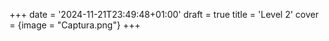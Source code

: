 +++
date = '2024-11-21T23:49:48+01:00'
draft = true
title = 'Level 2'
cover = {image = "Captura.png"}
+++
